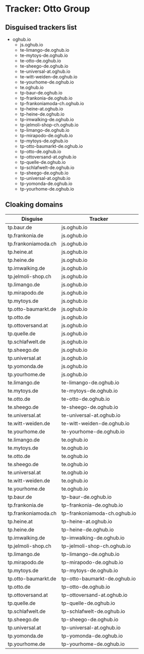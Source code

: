 # Tracker: Otto Group

## Disguised trackers list

* oghub.io
    * js.oghub.io
    * te-limango-de.oghub.io
    * te-mytoys-de.oghub.io
    * te-otto-de.oghub.io
    * te-sheego-de.oghub.io
    * te-universal-at.oghub.io
    * te-witt-weiden-de.oghub.io
    * te-yourhome-de.oghub.io
    * te.oghub.io
    * tp-baur-de.oghub.io
    * tp-frankonia-de.oghub.io
    * tp-frankoniamoda-ch.oghub.io
    * tp-heine-at.oghub.io
    * tp-heine-de.oghub.io
    * tp-imwalking-de.oghub.io
    * tp-jelmoli-shop-ch.oghub.io
    * tp-limango-de.oghub.io
    * tp-mirapodo-de.oghub.io
    * tp-mytoys-de.oghub.io
    * tp-otto-baumarkt-de.oghub.io
    * tp-otto-de.oghub.io
    * tp-ottoversand-at.oghub.io
    * tp-quelle-de.oghub.io
    * tp-schlafwelt-de.oghub.io
    * tp-sheego-de.oghub.io
    * tp-universal-at.oghub.io
    * tp-yomonda-de.oghub.io
    * tp-yourhome-de.oghub.io

## Cloaking domains

| Disguise | Tracker |
| ---- | ---- |
| tp.baur.de | js.oghub.io |
| tp.frankonia.de | js.oghub.io |
| tp.frankoniamoda.ch | js.oghub.io |
| tp.heine.at | js.oghub.io |
| tp.heine.de | js.oghub.io |
| tp.imwalking.de | js.oghub.io |
| tp.jelmoli-shop.ch | js.oghub.io |
| tp.limango.de | js.oghub.io |
| tp.mirapodo.de | js.oghub.io |
| tp.mytoys.de | js.oghub.io |
| tp.otto-baumarkt.de | js.oghub.io |
| tp.otto.de | js.oghub.io |
| tp.ottoversand.at | js.oghub.io |
| tp.quelle.de | js.oghub.io |
| tp.schlafwelt.de | js.oghub.io |
| tp.sheego.de | js.oghub.io |
| tp.universal.at | js.oghub.io |
| tp.yomonda.de | js.oghub.io |
| tp.yourhome.de | js.oghub.io |
| te.limango.de | te-limango-de.oghub.io |
| te.mytoys.de | te-mytoys-de.oghub.io |
| te.otto.de | te-otto-de.oghub.io |
| te.sheego.de | te-sheego-de.oghub.io |
| te.universal.at | te-universal-at.oghub.io |
| te.witt-weiden.de | te-witt-weiden-de.oghub.io |
| te.yourhome.de | te-yourhome-de.oghub.io |
| te.limango.de | te.oghub.io |
| te.mytoys.de | te.oghub.io |
| te.otto.de | te.oghub.io |
| te.sheego.de | te.oghub.io |
| te.universal.at | te.oghub.io |
| te.witt-weiden.de | te.oghub.io |
| te.yourhome.de | te.oghub.io |
| tp.baur.de | tp-baur-de.oghub.io |
| tp.frankonia.de | tp-frankonia-de.oghub.io |
| tp.frankoniamoda.ch | tp-frankoniamoda-ch.oghub.io |
| tp.heine.at | tp-heine-at.oghub.io |
| tp.heine.de | tp-heine-de.oghub.io |
| tp.imwalking.de | tp-imwalking-de.oghub.io |
| tp.jelmoli-shop.ch | tp-jelmoli-shop-ch.oghub.io |
| tp.limango.de | tp-limango-de.oghub.io |
| tp.mirapodo.de | tp-mirapodo-de.oghub.io |
| tp.mytoys.de | tp-mytoys-de.oghub.io |
| tp.otto-baumarkt.de | tp-otto-baumarkt-de.oghub.io |
| tp.otto.de | tp-otto-de.oghub.io |
| tp.ottoversand.at | tp-ottoversand-at.oghub.io |
| tp.quelle.de | tp-quelle-de.oghub.io |
| tp.schlafwelt.de | tp-schlafwelt-de.oghub.io |
| tp.sheego.de | tp-sheego-de.oghub.io |
| tp.universal.at | tp-universal-at.oghub.io |
| tp.yomonda.de | tp-yomonda-de.oghub.io |
| tp.yourhome.de | tp-yourhome-de.oghub.io |
